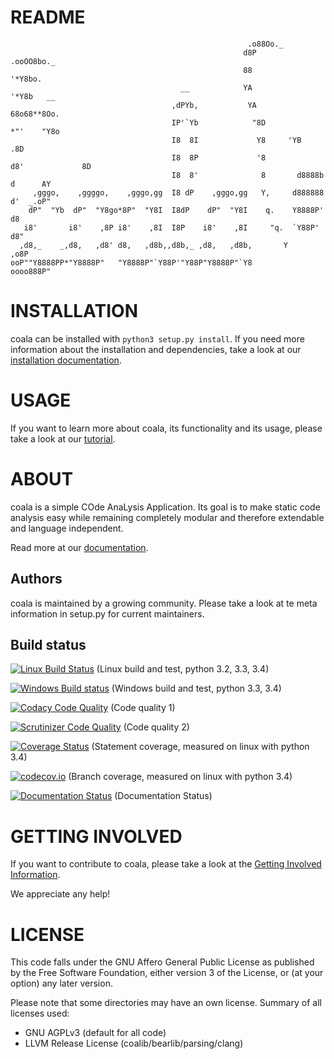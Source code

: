 README
======
```
                                                     .o88Oo._
                                                    d8P         .ooOO8bo._
                                                    88                  '*Y8bo.
                                      __            YA                      '*Y8b   __
                                    ,dPYb,           YA                        68o68**8Oo.
                                    IP'`Yb            "8D                       *"'    "Y8o
                                    I8  8I             Y8     'YB                       .8D
                                    I8  8P             '8               d8'             8D
                                    I8  8'              8       d8888b          d      AY
     ,gggo,    ,ggggo,    ,gggo,gg  I8 dP    ,gggo,gg   Y,     d888888         d'  _.oP"
    dP"  "Yb  dP"  "Y8go*8P"  "Y8I  I8dP    dP"  "Y8I    q.    Y8888P'        d8
   i8'       i8'    ,8P i8'    ,8I  I8P    i8'    ,8I     "q.  `Y88P'       d8"
  ,d8,_    _,d8,   ,d8' d8,   ,d8b,,d8b,_ ,d8,   ,d8b,       Y           ,o8P
ooP""Y8888PP*"Y8888P"   "Y8888P"`Y88P'"Y88P"Y8888P"`Y8            oooo888P"
```

INSTALLATION
============

coala can be installed with `python3 setup.py install`. If you need more
information about the installation and dependencies, take a look at our
[installation documentation](http://coala.rtfd.org/en/latest/Install/).

USAGE
=====

If you want to learn more about coala, its functionality and its usage, please
take a look at our
[tutorial](http://coala.rtfd.org/en/latest/Tutorial/).

ABOUT
=====

coala is a simple COde AnaLysis Application. Its goal is to make static code
analysis easy while remaining completely modular and therefore extendable and
language independent.

Read more at our [documentation](http://coala.rtfd.org/en/latest/).

Authors
-------

coala is maintained by a growing community. Please take a look at te meta
information in setup.py for current maintainers.

Build status
------------

[![Linux Build Status](https://travis-ci.org/coala-analyzer/coala.svg?branch=master)](https://travis-ci.org/coala-analyzer/coala)
(Linux build and test, python 3.2, 3.3, 3.4)

[![Windows Build status](https://ci.appveyor.com/api/projects/status/jevcxfo48mc4e09p/branch/master?svg=true)](https://ci.appveyor.com/project/sils1297/coala/branch/master)
(Windows build and test, python 3.3, 3.4)

[![Codacy Code Quality](https://www.codacy.com/project/badge/f0ac979fa93f49509cba9086754a50d4)](https://www.codacy.com/app/lasse/coala)
(Code quality 1)

[![Scrutinizer Code Quality](https://scrutinizer-ci.com/g/coala-analyzer/coala/badges/quality-score.png?b=master)](https://scrutinizer-ci.com/g/coala-analyzer/coala/?branch=master)
(Code quality 2)

[![Coverage Status](https://coveralls.io/repos/coala-analyzer/coala/badge.svg?branch=master)](https://coveralls.io/r/coala-analyzer/coala?branch=master)
(Statement coverage, measured on linux with python 3.4)

[![codecov.io](https://codecov.io/github/coala-analyzer/coala/coverage.svg?branch=master)](https://codecov.io/github/coala-analyzer/coala?branch=master)
(Branch coverage, measured on linux with python 3.4)

[![Documentation Status](https://readthedocs.org/projects/coala/badge/?version=latest)](https://readthedocs.org/projects/coala/?badge=latest)
(Documentation Status)

GETTING INVOLVED
================

If you want to contribute to coala, please take a look at the
[Getting Involved Information](http://coala.rtfd.org/en/latest/Getting_Involved/).

We appreciate any help!

LICENSE
=======

This code falls under the GNU Affero General Public License as published by the
Free Software Foundation, either version 3 of the License, or (at your option)
any later version.

Please note that some directories may have an own license. Summary of all
licenses used:

 * GNU AGPLv3 (default for all code)
 * LLVM Release License (coalib/bearlib/parsing/clang)
